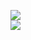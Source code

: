 [![](https://img.shields.io/badge/Made%20With-Github%20Spray-lightgrey.svg?style=for-the-badge&logo=github)](https://github.com/Annihil/github-spray#25316)  
[![](https://i.imgur.com/2DrTn0Z.gif)](https://github.com/Annihil/github-spray)